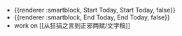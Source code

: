 - {{renderer :smartblock, Start Today, Start Today, false}}
- {{renderer :smartblock, End Today, End Today, false}}
- work on [[从狂狷之言到正邪两赋/文字稿]]